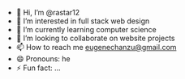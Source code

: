 - 👋 Hi, I’m @rastar12
- 👀 I’m interested in full stack web design
- 🌱 I’m currently learning computer science
- 💞️ I’m looking to collaborate on website projects 
- 📫 How to reach me eugenechanzu@gmail.com
- 😄 Pronouns: he
- ⚡ Fun fact: ...

<!---
rastar12/rastar12 is a ✨ special ✨ repository because its `README.md` (this file) appears on your GitHub profile.
You can click the Preview link to take a look at your changes.
--->
